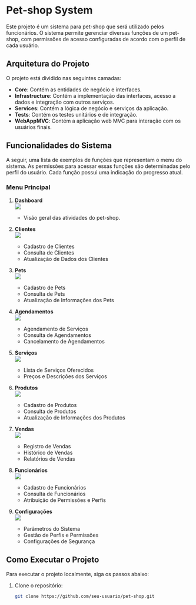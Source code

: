 # Pet-shop System

Este projeto é um sistema para pet-shop que será utilizado pelos funcionários. O sistema permite gerenciar diversas funções de um pet-shop, com permissões de acesso configuradas de acordo com o perfil de cada usuário.

## Arquitetura do Projeto

O projeto está dividido nas seguintes camadas:

- **Core**: Contém as entidades de negócio e interfaces.
- **Infrastructure**: Contém a implementação das interfaces, acesso a dados e integração com outros serviços.
- **Services**: Contém a lógica de negócio e serviços da aplicação.
- **Tests**: Contém os testes unitários e de integração.
- **WebAppMVC**: Contém a aplicação web MVC para interação com os usuários finais.

## Funcionalidades do Sistema

A seguir, uma lista de exemplos de funções que representam o menu do sistema. As permissões para acessar essas funções são determinadas pelo perfil do usuário. Cada função possui uma indicação do progresso atual.

### Menu Principal

1. **Dashboard** <br>
    ![](https://geps.dev/progress/0?dangerColor=800000&warningColor=ff9900&successColor=006600)
    - Visão geral das atividades do pet-shop.

2. **Clientes** <br>
    ![](https://geps.dev/progress/32?dangerColor=800000&warningColor=ff9900&successColor=006600)
    - Cadastro de Clientes
    - Consulta de Clientes
    - Atualização de Dados dos Clientes

3. **Pets** <br>
    ![](https://geps.dev/progress/32?dangerColor=800000&warningColor=ff9900&successColor=006600)
    - Cadastro de Pets
    - Consulta de Pets
    - Atualização de Informações dos Pets

4. **Agendamentos** <br>
    ![](https://geps.dev/progress/32?dangerColor=800000&warningColor=ff9900&successColor=006600)
    - Agendamento de Serviços
    - Consulta de Agendamentos
    - Cancelamento de Agendamentos

5. **Serviços** <br>
    ![](https://geps.dev/progress/32?dangerColor=800000&warningColor=ff9900&successColor=006600)
    - Lista de Serviços Oferecidos
    - Preços e Descrições dos Serviços

6. **Produtos** <br>
    ![](https://geps.dev/progress/32?dangerColor=800000&warningColor=ff9900&successColor=006600)
    - Cadastro de Produtos
    - Consulta de Produtos
    - Atualização de Informações dos Produtos

7. **Vendas** <br>
    ![](https://geps.dev/progress/32?dangerColor=800000&warningColor=ff9900&successColor=006600)
    - Registro de Vendas
    - Histórico de Vendas
    - Relatórios de Vendas

8. **Funcionários** <br>
    ![](https://geps.dev/progress/32?dangerColor=800000&warningColor=ff9900&successColor=006600)
    - Cadastro de Funcionários
    - Consulta de Funcionários
    - Atribuição de Permissões e Perfis

9. **Configurações** <br>
    ![](https://geps.dev/progress/32?dangerColor=800000&warningColor=ff9900&successColor=006600)
    - Parâmetros do Sistema
    - Gestão de Perfis e Permissões
    - Configurações de Segurança

## Como Executar o Projeto

Para executar o projeto localmente, siga os passos abaixo:

1. Clone o repositório:
   ```sh
   git clone https://github.com/seu-usuario/pet-shop.git
